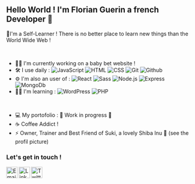 ## Hello World ! I'm Florian Guerin a french Developer 👋


🌱I'm a Self-Learner ! There is no better place to learn new things than the World Wide Web !

<br />

- 👨‍💻 I'm currently working on a baby bet website !
- 🛠 I use daily :
![JavaScript](https://img.shields.io/badge/-JavaScript-black?style=plastic&logo=javascript)
![HTML](https://img.shields.io/badge/-HTML-grey?style=plastic&logo=HTML5)
![CSS](https://img.shields.io/badge/-CSS-grey?style=plastic&logo=CSS3)
![Git](https://img.shields.io/badge/-git-grey?style=plastic&logo=git)
![Github](https://img.shields.io/badge/-Github-grey?style=plastic&logo=github)
- ⚙️ I'm also an user of : 
![React](https://img.shields.io/badge/-React-black?style=plastic&logo=react)
![Sass](https://img.shields.io/badge/-Sass-black?style=plastic&logo=sass)
![Node.js](https://img.shields.io/badge/-node.js-black?style=plastic&logo=Node.js)
![Express](https://img.shields.io/badge/-express.js-black?style=plastic)
![MongoDb](https://img.shields.io/badge/-mongoDb-black?style=plastic&logo=MongoDb)
- 🏋️‍♂️ I'm learning :
 ![WordPress](https://img.shields.io/badge/-Wordpress-black?style=plastic&logo=WordPress)
 ![PHP](https://img.shields.io/badge/-php-black?style=plastic&logo=PHP)



<br />

- 💻 My portofolio : 🚧 Work in progress 🚧
- ☕️ Coffee Addict !
- ⚡ Owner, Trainer and Best Friend of Suki, a lovely Shiba Inu 🦊 (see the profil picture)

### Let's get in touch ! 
[<img align="left" alt="Email" width="30px" src="https://www.svgrepo.com/show/32285/email.svg" />](mailto:floguerin156@gmail.com)
[<img align="left" alt="Linkedin" width="30px" src="https://www.svgrepo.com/show/157006/linkedin.svg" />](https://www.linkedin.com/in/florianguerin/)
[<img align="left" alt="Twitter" width="30px" src="https://www.svgrepo.com/show/183608/twitter.svg"/>](https://twitter.com/floguerin156)



<!--
**sismitrii/sismitrii** is a ✨ _special_ ✨ repository because its `README.md` (this file) appears on your GitHub profile.

Here are some ideas to get you started:

- 🔭 I’m currently working on ...
- 🌱 I’m currently learning ...
- 👯 I’m looking to collaborate on ...
- 🤔 I’m looking for help with ...
- 💬 Ask me about ...
- 📫 How to reach me: ...
- 😄 Pronouns: ...
- ⚡ Fun fact: ...
-->

